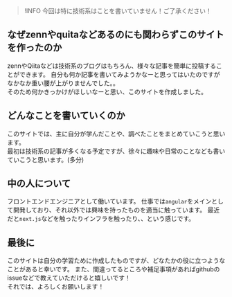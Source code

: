 > !INFO
> 今回は特に技術系はことを書いていません！ご了承ください！

## なぜzennやquitaなどあるのにも関わらずこのサイトを作ったのか

zennやQiitaなどは技術系のブログはもちろん、様々な記事を簡単に投稿することができます。
自分も何か記事を書いてみようかなーと思ってはいたのですがなかなか重い腰が上がりませんでした。。  
そのため何かきっかけがほしいなーと思い、このサイトを作成しました。

## どんなことを書いていくのか

このサイトでは、主に自分が学んだことや、調べたことをまとめていこうと思います。  
最初は技術系の記事が多くなる予定ですが、徐々に趣味や日常のことなども書いていこうと思います。(多分)

## 中の人について

フロントエンドエンジニアとして働いています。
仕事では`angular`をメインとして開発しており、それ以外では興味を持ったものを適当に触っています。
最近だと`next.js`などを触ったりインフラを触ったり、、という感じです。

## 最後に

このサイトは自分の学習ために作成したものですが、どなたかの役に立つようなことがあると幸いです。
また、間違ってるところや補足事項があればgithubのissueなどで教えていただけると嬉しいです！  
それでは、よろしくお願いします！